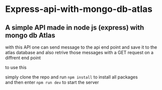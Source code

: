 ﻿# Express-api-with-mongo-db-atlas
## A simple API made in node js (express) with mongo db Atlas

with this API one can send message to the api end point and save it to the atlas database and also retrive those messages with a GET request on a diffrent end point

to use this

simply clone the repo and run  `npm install` to install all packages  
and then enter `npm run dev` to start the server
